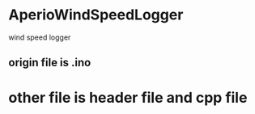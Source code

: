 # AperioWindSpeedLogger
wind speed logger 

## origin file is .ino 
# other file is header file and cpp file  
